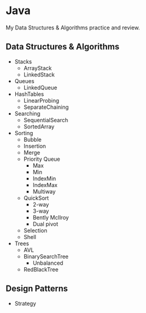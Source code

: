 # Java
My Data Structures &amp; Algorithms practice and review.  
   ## Data Structures & Algorithms
   - Stacks
   		- ArrayStack
		- LinkedStack
   - Queues
   		- LinkedQueue
   - HashTables
   		- LinearProbing
		- SeparateChaining
   - Searching
   		- SequentialSearch
		- SortedArray
   - Sorting
		- Bubble
   		- Insertion
		- Merge
		- Priority Queue
			- Max
			- Min
			- IndexMin
			- IndexMax
			- Multiway
		- QuickSort
			- 2-way
			- 3-way
			- Bently McIlroy
			- Dual pivot
		- Selection
		- Shell
   - Trees
		- AVL
		- BinarySearchTree
			- Unbalanced
		- RedBlackTree
   ## Design Patterns
   - Strategy
